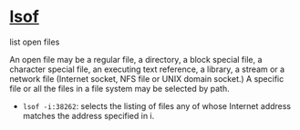 # [lsof](https://man7.org/linux/man-pages/man8/lsof.8.html)

list open files

An  open  file  may be a regular file, a directory, a block special file, a character special file, an executing text reference, a library, a stream or a network file (Internet socket, NFS file or UNIX domain socket.)  A specific file or all the files in a file  system  may  be  selected by path.

* `lsof -i:38262`: selects the listing of files any of whose Internet address matches the address specified in i.